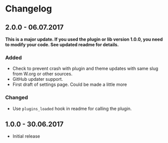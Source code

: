 # Changelog

## 2.0.0 - 06.07.2017

**This is a major update. If you used the plugin or lib version 1.0.0, you need to modify your code. See
updated readme for details.**

### Added

* Check to prevent crash with plugin and theme updates with same slug from W.org or other sources.
* GitHub updater support.
* First draft of settings page. Could be made a little more 

### Changed

* Use `plugins_loaded` hook in readme for calling the plugin.

## 1.0.0 - 30.06.2017
* Initial release

